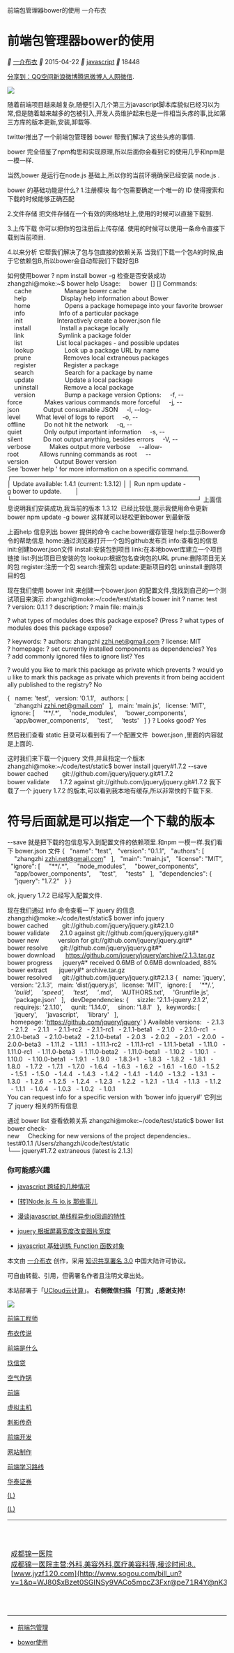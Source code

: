 前端包管理器bower的使用 一介布衣

# 前端包管理器bower的使用

 **  [一介布衣](http://yijiebuyi.com/blog/2aa4c7d26780239d9763efb71cded12d.html)    ** 2015-04-22    **  [javascript](http://yijiebuyi.com/category/javascript.html)  ** 18448

[分享到：](http://yijiebuyi.com/blog/2aa4c7d26780239d9763efb71cded12d.html#)[QQ空间](http://yijiebuyi.com/blog/2aa4c7d26780239d9763efb71cded12d.html#)[新浪微博](http://yijiebuyi.com/blog/2aa4c7d26780239d9763efb71cded12d.html#)[腾讯微博](http://yijiebuyi.com/blog/2aa4c7d26780239d9763efb71cded12d.html#)[人人网](http://yijiebuyi.com/blog/2aa4c7d26780239d9763efb71cded12d.html#)[微信](http://yijiebuyi.com/blog/2aa4c7d26780239d9763efb71cded12d.html#).

![](../_resources/bbaac1f208adc39dacf5518c341d45d4.png)

随着前端项目越来越复杂,随便引入几个第三方javascript脚本库貌似已经习以为常,但是随着越来越多的包被引入,开发人员维护起来也是一件相当头疼的事,比如第三方库的版本更新,安装,卸载等.

twitter推出了一个前端包管理器 bower 帮我们解决了这些头疼的事情.

bower 完全借鉴了npm构思和实现原理,所以后面你会看到它的使用几乎和npm是一模一样.

当然,bower 是运行在node.js 基础上,所以你的当前环境确保已经安装 node.js .

bower 的基础功能是什么?
1.注册模块
每个包需要确定一个唯一的 ID 使得搜索和下载的时候能够正确匹配

2.文件存储
把文件存储在一个有效的网络地址上,使用的时候可以直接下载到.

3.上传下载
你可以把你的包注册后上传存储.
使用的时候可以使用一条命令直接下载到当前项目.

4.以来分析
它帮我们解决了包与包直接的依赖关系
当我们下载一个包A的时候,由于它依赖包B,所以bower会自动帮我们下载好包B

如何使用bower ?
npm install bower -g
检查是否安装成功
zhangzhi@moke:~$ bower help
Usage:
    bower <command> [<args>] [<options>]
Commands:
    cache                   Manage bower cache
    help                    Display help information about Bower
    home                    Opens a package homepage into your favorite browser
    info                    Info of a particular package
    init                    Interactively create a bower.json file
    install                 Install a package locally
    link                    Symlink a package folder
    list                    List local packages - and possible updates
    lookup                  Look up a package URL by name
    prune                   Removes local extraneous packages
    register                Register a package
    search                  Search for a package by name
    update                  Update a local package
    uninstall               Remove a local package
    version                 Bump a package version
Options:
    -f, --force             Makes various commands more forceful
    -j, --json              Output consumable JSON
    -l, --log-level         What level of logs to report
    -o, --offline           Do not hit the network
    -q, --quiet             Only output important information
    -s, --silent            Do not output anything, besides errors
    -V, --verbose           Makes output more verbose
    --allow-root            Allows running commands as root
    --version               Output Bower version
See 'bower help <command>' for more information on a specific command.
┌───────────────────────────────────────────┐
│ Update available: 1.4.1 (current: 1.3.12) │
│ Run npm update -g bower to update.        │
└───────────────────────────────────────────┘
上面信息说明我们安装成功,我当前的版本 1.3.12  已经比较低,提示我使用命令更新 bower
npm update -g bower
这样就可以轻松更新bower 到最新版

上面help 信息列出 bower 提供的命令
cache:bower缓存管理
help:显示Bower命令的帮助信息
home:通过浏览器打开一个包的github发布页
info:查看包的信息
init:创建bower.json文件
install:安装包到项目
link:在本地bower库建立一个项目链接
list:列出项目已安装的包
lookup:根据包名查询包的URL
prune:删除项目无关的包
register:注册一个包
search:搜索包
update:更新项目的包
uninstall:删除项目的包

现在我们使用 bower init 来创建一个bower.json 的配置文件,我找到自己的一个测试项目来演示
zhangzhi@moke:~/code/test/static$ bower init
? name: test
? version: 0.1.1
? description:
? main file: main.js

? what types of modules does this package expose? (Press <space>? what types of modules does this package expose?

? keywords:
? authors: zhangzhi <zzhi.net@gmail.com>
? license: MIT
? homepage:
? set currently installed components as dependencies? Yes
? add commonly ignored files to ignore list? Yes

? would you like to mark this package as private which prevents ? would you like to mark this package as private which prevents it from being accidentally published to the registry? No

{
  name: 'test',
  version: '0.1.1',
  authors: [
    'zhangzhi <zzhi.net@gmail.com>'
  ],
  main: 'main.js',
  license: 'MIT',
  ignore: [
    '**/.*',
    'node_modules',
    'bower_components',
    'app/bower_components',
    'test',
    'tests'
  ]
}
? Looks good? Yes

然后我们查看 static 目录可以看到有了一个配置文件  bower.json ,里面的内容就是上面的.

这时我们来下载一个jquery 文件,并且指定一个版本
zhangzhi@moke:~/code/test/static$ bower install jquery#1.7.2 --save
bower cached        git://github.com/jquery/jquery.git#1.7.2
bower validate      1.7.2 against git://github.com/jquery/jquery.git#1.7.2
我下载了一个 jquery 1.7.2 的版本,可以看到我本地有缓存,所以非常快的下载下来.

# 符号后面就是可以指定一个下载的版本

--save 就是把下载的包信息写入到配置文件的依赖项里.和npm 一模一样.我们看下 bower.json 文件
{
  "name": "test",
  "version": "0.1.1",
  "authors": [
    "zhangzhi <zzhi.net@gmail.com>"
  ],
  "main": "main.js",
  "license": "MIT",
  "ignore": [
    "**/.*",
    "node_modules",
    "bower_components",
    "app/bower_components",
    "test",
    "tests"
  ],
  "dependencies": {
    "jquery": "1.7.2"
  }
}

ok, jquery 1.7.2 已经写入配置文件.

现在我们通过 info 命令查看一下 jquery 的信息
zhangzhi@moke:~/code/test/static$ bower info jquery
bower cached        git://github.com/jquery/jquery.git#2.1.0
bower validate      2.1.0 against git://github.com/jquery/jquery.git#*
bower new           version for git://github.com/jquery/jquery.git#*
bower resolve       git://github.com/jquery/jquery.git#*
bower download      https://github.com/jquery/jquery/archive/2.1.3.tar.gz
bower progress      jquery#* received 0.6MB of 0.6MB downloaded, 88%
bower extract       jquery#* archive.tar.gz
bower resolved      git://github.com/jquery/jquery.git#2.1.3
{
  name: 'jquery',
  version: '2.1.3',
  main: 'dist/jquery.js',
  license: 'MIT',
  ignore: [
    '**/.*',
    'build',
    'speed',
    'test',
    '*.md',
    'AUTHORS.txt',
    'Gruntfile.js',
    'package.json'
  ],
  devDependencies: {
    sizzle: '2.1.1-jquery.2.1.2',
    requirejs: '2.1.10',
    qunit: '1.14.0',
    sinon: '1.8.1'
  },
  keywords: [
    'jquery',
    'javascript',
    'library'
  ],
  homepage: 'https://github.com/jquery/jquery'
}
Available versions:
  - 2.1.3
  - 2.1.2
  - 2.1.1
  - 2.1.1-rc2
  - 2.1.1-rc1
  - 2.1.1-beta1
  - 2.1.0
  - 2.1.0-rc1
  - 2.1.0-beta3
  - 2.1.0-beta2
  - 2.1.0-beta1
  - 2.0.3
  - 2.0.2
  - 2.0.1
  - 2.0.0
  - 2.0.0-beta3
  - 1.11.2
  - 1.11.1
  - 1.11.1-rc2
  - 1.11.1-rc1
  - 1.11.1-beta1
  - 1.11.0
  - 1.11.0-rc1
  - 1.11.0-beta3
  - 1.11.0-beta2
  - 1.11.0-beta1
  - 1.10.2
  - 1.10.1
  - 1.10.0
  - 1.10.0-beta1
  - 1.9.1
  - 1.9.0
  - 1.8.3+1
  - 1.8.3
  - 1.8.2
  - 1.8.1
  - 1.8.0
  - 1.7.2
  - 1.7.1
  - 1.7.0
  - 1.6.4
  - 1.6.3
  - 1.6.2
  - 1.6.1
  - 1.6.0
  - 1.5.2
  - 1.5.1
  - 1.5.0
  - 1.4.4
  - 1.4.3
  - 1.4.2
  - 1.4.1
  - 1.4.0
  - 1.3.2
  - 1.3.1
  - 1.3.0
  - 1.2.6
  - 1.2.5
  - 1.2.4
  - 1.2.3
  - 1.2.2
  - 1.2.1
  - 1.1.4
  - 1.1.3
  - 1.1.2
  - 1.1.1
  - 1.0.4
  - 1.0.3
  - 1.0.2
  - 1.0.1
You can request info for a specific version with 'bower info jquery#<version>'
它列出了 jquery 相关的所有信息

通过 bower list 查看依赖关系
zhangzhi@moke:~/code/test/static$ bower list
bower check-new     Checking for new versions of the project dependencies..
test#0.1.1 /Users/zhangzhi/code/test/static
└── jquery#1.7.2 extraneous (latest is 2.1.3)

### 你可能感兴趣

- [javascript 跨域的几种情况](http://yijiebuyi.com/blog/03fc0af64ac69cb90ff8b81749a6bee4.html)

- [[转]Node.js 与 io.js 那些事儿](http://yijiebuyi.com/blog/0b0b007cc2b79437451f6b6abb1e4cb9.html)

- [漫谈javascript 单线程异步io回调的特性](http://yijiebuyi.com/blog/1220beaebf7aeb1095505791919844a1.html)

- [jquery 根据屏幕宽度改变图片宽度](http://yijiebuyi.com/blog/2232bad6795e6a019823d9382dfe8ca5.html)

- [javascript 基础训练 Function 函数对象](http://yijiebuyi.com/blog/0d06d1b33287b74fd9acda5a943ebfd7.html)

本文由 [一介布衣](http://yijiebuyi.com/) 创作，采用 [知识共享署名 3.0](http://creativecommons.org/licenses/by/3.0/cn) 中国大陆许可协议。

可自由转载、引用，但需署名作者且注明文章出处。

本站部署于「[UCloud云计算](https://ucloud.cn/)」。
**右侧微信扫描 「打赏」,感谢支持!**

 ![](../_resources/d34c839b5a7f6a3edfbbae0349762811.jpg)

[前端工程师](http://www.so.com/s?src=lm&ls=sm1356031&q=%E5%89%8D%E7%AB%AF%E5%B7%A5%E7%A8%8B%E5%B8%88&lmsid=e3195229449745da&lm_extend=ctype:4)

[布衣传说](http://www.so.com/s?src=lm&ls=sm1356031&q=%E5%B8%83%E8%A1%A3%E4%BC%A0%E8%AF%B4&lmsid=e3195229449745da&lm_extend=ctype:4)

[前端是什么](http://www.so.com/s?src=lm&ls=sm1356031&q=%E5%89%8D%E7%AB%AF%E6%98%AF%E4%BB%80%E4%B9%88&lmsid=e3195229449745da&lm_extend=ctype:4)

[玖信贷](http://www.so.com/s?src=lm&ls=sm1356031&q=%E7%8E%96%E4%BF%A1%E8%B4%B7&lmsid=e3195229449745da&lm_extend=ctype:4)

[空气炸锅](http://www.so.com/s?src=lm&ls=sm1356031&q=%E7%A9%BA%E6%B0%94%E7%82%B8%E9%94%85&lmsid=e3195229449745da&lm_extend=ctype:4)

[前端](http://www.so.com/s?src=lm&ls=sm1356031&q=%E5%89%8D%E7%AB%AF&lmsid=e3195229449745da&lm_extend=ctype:4)

[虚拟主机](http://www.so.com/s?src=lm&ls=sm1356031&q=%E8%99%9A%E6%8B%9F%E4%B8%BB%E6%9C%BA&lmsid=e3195229449745da&lm_extend=ctype:4)

[刺影传奇](http://www.so.com/s?src=lm&ls=sm1356031&q=%E5%88%BA%E5%BD%B1%E4%BC%A0%E5%A5%87&lmsid=e3195229449745da&lm_extend=ctype:4)

[前端开发](http://www.so.com/s?src=lm&ls=sm1356031&q=%E5%89%8D%E7%AB%AF%E5%BC%80%E5%8F%91&lmsid=e3195229449745da&lm_extend=ctype:4)

[网站制作](http://www.so.com/s?src=lm&ls=sm1356031&q=%E7%BD%91%E7%AB%99%E5%88%B6%E4%BD%9C&lmsid=e3195229449745da&lm_extend=ctype:4)

[前端学习路线](http://www.so.com/s?src=lm&ls=sm1356031&q=%E5%89%8D%E7%AB%AF%E5%AD%A6%E4%B9%A0%E8%B7%AF%E7%BA%BF&lmsid=e3195229449745da&lm_extend=ctype:4)

[华泰证券](http://www.so.com/s?src=lm&ls=sm1356031&q=%E5%8D%8E%E6%B3%B0%E8%AF%81%E5%88%B8&lmsid=e3195229449745da&lm_extend=ctype:4)

[(L)](http://www.so.com/s?src=lm&ls=sm1356031&q=360&lmsid=e3195229449745da&lm_extend=ctype:4)

[(L)](http://union.sogou.com/)

|     |     |     |
| --- | --- | --- |
| [成都锦一医院](http://www.sogou.com/bill_un?v=1&p=WJ80$xBzet0SGINSy9VACo5mpcZ3Fxr@pe71R4Y@nK32CLaWf1X4Qx1zF0q8W$8@Nh1$o3VsEF@pPjXTs1@u8IkAQKjwIcr0L$bHA1iNn@QCABpd$Ao01dRv7w7eG3n6I9RqLV4qhlLwh7sadbw$$dwG0y816s28kvwOzqQV9jo4vxubpSX$BBF6i$kzmegXIMWgx00rSr6cfZJ2v17787ksatcoXtxcc5LxKEIvTVZ7etQBx6aGS$zQUOJtXlqV$KVV$QuISU3Dwpmv902Fv6pQvaV8GSYJGSuBv@VeGQYwtS$zuiuzQCIYp6metFpQjFpzkmP6wUB@3y6mOo3h8xyPly7aZLSaj8GFvhG0tE2UUZmyAPwPSknkUU8IYlYXV1HIlqlI6GXReqkPepi6YpVkzplGcOUAW4ZkBKXVyuZuiuzpOAlMtZIyVEmeuv6yQlxqGfQOja9BpS7zQiARWGUwX0PyaOCw1G0wZ904hG8lQGKYZVl4zjZlQfOCVl==&q=WJZVZt92kjlGl9lXoOwwVbtxAOwRZUNd7aCTFKUdlBYDUsnTeJyiw5Nilfb6j89pnXB16vGVqfdGHXxOALhz0rEdsxZUtk==)<br>[成都锦一医院主营:外科,美容外科,医疗美容科等,接诊时间:8..](http://www.sogou.com/bill_un?v=1&p=WJ80$xBzet0SGINSy9VACo5mpcZ3Fxr@pe71R4Y@nK32CLaWf1X4Qx1zF0q8W$8@Nh1$o3VsEF@pPjXTs1@u8IkAQKjwIcr0L$bHA1iNn@QCABpd$Ao01dRv7w7eG3n6I9RqLV4qhlLwh7sadbw$$dwG0y816s28kvwOzqQV9jo4vxubpSX$BBF6i$kzmegXIMWgx00rSr6cfZJ2v17787ksatcoXtxcc5LxKEIvTVZ7etQBx6aGS$zQUOJtXlqV$KVV$QuISU3Dwpmv902Fv6pQvaV8GSYJGSuBv@VeGQYwtS$zuiuzQCIYp6metFpQjFpzkmP6wUB@3y6mOo3h8xyPly7aZLSaj8GFvhG0tE2UUZmyAPwPSknkUU8IYlYXV1HIlqlI6GXReqkPepi6YpVkzplGcOUAW4ZkBKXVyuZuiuzpOAlMtZIyVEmeuv6yQlxqGfQOja9BpS7zQiARWGUwX0PyaOCw1G0wZ904hG8lQGKYZVl4zjZlQfOCVl==&q=WJZVZt92kjlGl9lXoOwwVbtxAOwRZUNd7aCTFKUdlBYDUsnTeJyiw5Nilfb6j89pnXB16vGVqfdGHXxOALhz0rEdsxZUtk==)<br>[www.jyzf120.com](http://www.sogou.com/bill_un?v=1&p=WJ80$xBzet0SGINSy9VACo5mpcZ3Fxr@pe71R4Y@nK32CLaWf1X4Qx1zF0q8W$8@Nh1$o3VsEF@pPjXTs1@u8IkAQKjwIcr0L$bHA1iNn@QCABpd$Ao01dRv7w7eG3n6I9RqLV4qhlLwh7sadbw$$dwG0y816s28kvwOzqQV9jo4vxubpSX$BBF6i$kzmegXIMWgx00rSr6cfZJ2v17787ksatcoXtxcc5LxKEIvTVZ7etQBx6aGS$zQUOJtXlqV$KVV$QuISU3Dwpmv902Fv6pQvaV8GSYJGSuBv@VeGQYwtS$zuiuzQCIYp6metFpQjFpzkmP6wUB@3y6mOo3h8xyPly7aZLSaj8GFvhG0tE2UUZmyAPwPSknkUU8IYlYXV1HIlqlI6GXReqkPepi6YpVkzplGcOUAW4ZkBKXVyuZuiuzpOAlMtZIyVEmeuv6yQlxqGfQOja9BpS7zQiARWGUwX0PyaOCw1G0wZ904hG8lQGKYZVl4zjZlQfOCVl==&q=WJZVZt92kjlGl9lXoOwwVbtxAOwRZUNd7aCTFKUdlBYDUsnTeJyiw5Nilfb6j89pnXB16vGVqfdGHXxOALhz0rEdsxZUtk==) | [整容整形选择米兰柏羽医学美容..](http://www.sogou.com/bill_un?v=1&p=WJ80$xYfh70SGINSy9VACo5mpcZ3axr@pe71R4Y@nK32CLaWf1X4QxCnXT8RcNpdbCi9ZJQ5EN6Jgf@MKDAWtYjTcxeTVtKqThKmgsCdcqZFwTHqqUzuozqPVL2mS6OJkz$eof$SpelqIM7OVvQQiBK$JWWxSYhRTWn0wox1tQImH$$eAf$iUTB$BgOMUUIuA$$iAf$SpqlApv3SgJvzQJJBOkogFZv3VfNRLjOlN64hxGbq5WMu7UHetE9UVLtzjR9buqI3vgVeVPvOePWOI$UQjKpQOiKrJvquIkjN6JDretEVQjF9BpymetKVuj49zQPmBuImzQVIaGgpeqkuepk3oInVp5LOJaPYj7ohUcy9ajZG6h1H89Z70Y8G8qJ2aUl$voyYRYxpGzQRpBeta3UVy3qlJkDgYcUymipxPYpSlBPgAWRekBFOVZmeuBAbpyJHin2AxXIzA2TY8xywawj$uNJvP2AG0lL2atexspw9FeZoOhc6zpS6Y3S0BpBkrp27Y3P0YQlwlRhoKaZ=&q=WJZVZt92kjlGl9lXoOwwVbtxAOwRZUNd7aCTFKUdlBYDUsnTeJyiw5Nilfb6j89pnXB16vGVqfdGHXxOALhz0rEdsxZUtk==)<br>[整容整形,品质医学变美选择米兰柏羽,量身定制专属整形美容..](http://www.sogou.com/bill_un?v=1&p=WJ80$xYfh70SGINSy9VACo5mpcZ3axr@pe71R4Y@nK32CLaWf1X4QxCnXT8RcNpdbCi9ZJQ5EN6Jgf@MKDAWtYjTcxeTVtKqThKmgsCdcqZFwTHqqUzuozqPVL2mS6OJkz$eof$SpelqIM7OVvQQiBK$JWWxSYhRTWn0wox1tQImH$$eAf$iUTB$BgOMUUIuA$$iAf$SpqlApv3SgJvzQJJBOkogFZv3VfNRLjOlN64hxGbq5WMu7UHetE9UVLtzjR9buqI3vgVeVPvOePWOI$UQjKpQOiKrJvquIkjN6JDretEVQjF9BpymetKVuj49zQPmBuImzQVIaGgpeqkuepk3oInVp5LOJaPYj7ohUcy9ajZG6h1H89Z70Y8G8qJ2aUl$voyYRYxpGzQRpBeta3UVy3qlJkDgYcUymipxPYpSlBPgAWRekBFOVZmeuBAbpyJHin2AxXIzA2TY8xywawj$uNJvP2AG0lL2atexspw9FeZoOhc6zpS6Y3S0BpBkrp27Y3P0YQlwlRhoKaZ=&q=WJZVZt92kjlGl9lXoOwwVbtxAOwRZUNd7aCTFKUdlBYDUsnTeJyiw5Nilfb6j89pnXB16vGVqfdGHXxOALhz0rEdsxZUtk==)<br>[sg.bravou.cn](http://www.sogou.com/bill_un?v=1&p=WJ80$xYfh70SGINSy9VACo5mpcZ3axr@pe71R4Y@nK32CLaWf1X4QxCnXT8RcNpdbCi9ZJQ5EN6Jgf@MKDAWtYjTcxeTVtKqThKmgsCdcqZFwTHqqUzuozqPVL2mS6OJkz$eof$SpelqIM7OVvQQiBK$JWWxSYhRTWn0wox1tQImH$$eAf$iUTB$BgOMUUIuA$$iAf$SpqlApv3SgJvzQJJBOkogFZv3VfNRLjOlN64hxGbq5WMu7UHetE9UVLtzjR9buqI3vgVeVPvOePWOI$UQjKpQOiKrJvquIkjN6JDretEVQjF9BpymetKVuj49zQPmBuImzQVIaGgpeqkuepk3oInVp5LOJaPYj7ohUcy9ajZG6h1H89Z70Y8G8qJ2aUl$voyYRYxpGzQRpBeta3UVy3qlJkDgYcUymipxPYpSlBPgAWRekBFOVZmeuBAbpyJHin2AxXIzA2TY8xywawj$uNJvP2AG0lL2atexspw9FeZoOhc6zpS6Y3S0BpBkrp27Y3P0YQlwlRhoKaZ=&q=WJZVZt92kjlGl9lXoOwwVbtxAOwRZUNd7aCTFKUdlBYDUsnTeJyiw5Nilfb6j89pnXB16vGVqfdGHXxOALhz0rEdsxZUtk==) | [婚纱摄影哪家好?影匠尊享私家..](http://www.sogou.com/bill_un?v=1&p=WJeVFF17lL9Y8OKqz8D1dvT6VIYuPu$MXdENNemaL4yCUNKFnfVTfqCbrtgKcptS20MCQ1AwyQC3YI3ZL9Pw9359hXtQbdE6KBETKBETAvfkYexN5yjJ@HENiDC41xDBMVOz4GR2CdBTVLdDbHM1RCCsatqpRdMMer5bS8HTY4aO@Q6KQu7JdCh$ei7KHLWTaZDXrNbO@tgqGIR$Nt7unH6lQtsTTvybFHwS1Nq$2Q1QBiZzUN2pUvZoJIoYntnT3EBKuDlGGD9qXabDmN66j1eWoFP0RbrpontUX5wQn2Cbb@FJ4FR7WFBpbqFSBSXpTJwiUF3X8Sa$jO3utXzMXRztnqujowSjqJ509VkoS0Sq1gvmG86jyyUxJBkplu2haZhEVFm59IZFyMN$S$NUU1LVxZoKlveWPyI@wlbRBqNwxWh9YxiJOVjtZqrlzsD747ktR1Uhu6I9YPhLiYqaY$oAAkHCzR$5wIySek2sh5HX5WJQy2LUYI$A3uYIP6u3Y@wamExLNy==&q=WJZVZt92kjlGl9lXoOwwVbtxAOwRZUNd7aCTFKUdlBYDUsnTeJyiw5Nilfb6j89pnXB16vGVqfdGHXxOALhz0rEdsxZUtk==)<br>[婚纱摄影哪家好?影匠千套礼服/50亩大型基地/八大主题场景,..](http://www.sogou.com/bill_un?v=1&p=WJeVFF17lL9Y8OKqz8D1dvT6VIYuPu$MXdENNemaL4yCUNKFnfVTfqCbrtgKcptS20MCQ1AwyQC3YI3ZL9Pw9359hXtQbdE6KBETKBETAvfkYexN5yjJ@HENiDC41xDBMVOz4GR2CdBTVLdDbHM1RCCsatqpRdMMer5bS8HTY4aO@Q6KQu7JdCh$ei7KHLWTaZDXrNbO@tgqGIR$Nt7unH6lQtsTTvybFHwS1Nq$2Q1QBiZzUN2pUvZoJIoYntnT3EBKuDlGGD9qXabDmN66j1eWoFP0RbrpontUX5wQn2Cbb@FJ4FR7WFBpbqFSBSXpTJwiUF3X8Sa$jO3utXzMXRztnqujowSjqJ509VkoS0Sq1gvmG86jyyUxJBkplu2haZhEVFm59IZFyMN$S$NUU1LVxZoKlveWPyI@wlbRBqNwxWh9YxiJOVjtZqrlzsD747ktR1Uhu6I9YPhLiYqaY$oAAkHCzR$5wIySek2sh5HX5WJQy2LUYI$A3uYIP6u3Y@wamExLNy==&q=WJZVZt92kjlGl9lXoOwwVbtxAOwRZUNd7aCTFKUdlBYDUsnTeJyiw5Nilfb6j89pnXB16vGVqfdGHXxOALhz0rEdsxZUtk==)<br>[www.enjoy16.cn](http://www.sogou.com/bill_un?v=1&p=WJeVFF17lL9Y8OKqz8D1dvT6VIYuPu$MXdENNemaL4yCUNKFnfVTfqCbrtgKcptS20MCQ1AwyQC3YI3ZL9Pw9359hXtQbdE6KBETKBETAvfkYexN5yjJ@HENiDC41xDBMVOz4GR2CdBTVLdDbHM1RCCsatqpRdMMer5bS8HTY4aO@Q6KQu7JdCh$ei7KHLWTaZDXrNbO@tgqGIR$Nt7unH6lQtsTTvybFHwS1Nq$2Q1QBiZzUN2pUvZoJIoYntnT3EBKuDlGGD9qXabDmN66j1eWoFP0RbrpontUX5wQn2Cbb@FJ4FR7WFBpbqFSBSXpTJwiUF3X8Sa$jO3utXzMXRztnqujowSjqJ509VkoS0Sq1gvmG86jyyUxJBkplu2haZhEVFm59IZFyMN$S$NUU1LVxZoKlveWPyI@wlbRBqNwxWh9YxiJOVjtZqrlzsD747ktR1Uhu6I9YPhLiYqaY$oAAkHCzR$5wIySek2sh5HX5WJQy2LUYI$A3uYIP6u3Y@wamExLNy==&q=WJZVZt92kjlGl9lXoOwwVbtxAOwRZUNd7aCTFKUdlBYDUsnTeJyiw5Nilfb6j89pnXB16vGVqfdGHXxOALhz0rEdsxZUtk==) |

- [前端包管理](http://yijiebuyi.com/tag/%E5%89%8D%E7%AB%AF%E5%8C%85%E7%AE%A1%E7%90%86.html)

- [bower使用](http://yijiebuyi.com/tag/bower%E4%BD%BF%E7%94%A8.html)